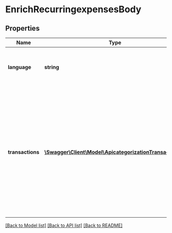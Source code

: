 # EnrichRecurringexpensesBody

## Properties
Name | Type | Description | Notes
------------ | ------------- | ------------- | -------------
**language** | **string** | Two-letter ISO 639-1 code for the language of the transaction. | 
**transactions** | [**\Swagger\Client\Model\ApicategorizationTransactions[]**](ApicategorizationTransactions.md) | An array of transaction objects that you want analyzed to identify recurring expenses.   **Note:** Each object corresponds to one, unique transaction and you can send through up to 10,000 transactions per request. | 

[[Back to Model list]](../../README.md#documentation-for-models) [[Back to API list]](../../README.md#documentation-for-api-endpoints) [[Back to README]](../../README.md)

